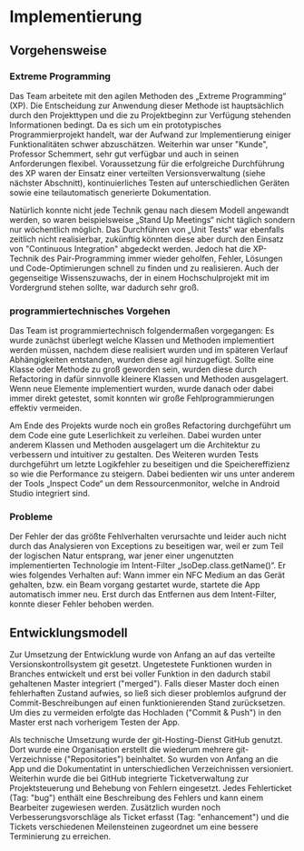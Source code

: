 # Implementierung
## Vorgehensweise

### Extreme Programming
Das Team arbeitete mit den agilen Methoden des „Extreme 
Programming“ (XP). Die Entscheidung zur Anwendung dieser Methode ist 
hauptsächlich durch den Projekttypen und die zu Projektbeginn zur 
Verfügung stehenden Informationen bedingt.
Da es sich um ein prototypisches Programmierprojekt handelt, war der 
Aufwand zur Implementierung einiger Funktionalitäten schwer 
abzuschätzen. Weiterhin war unser "Kunde", Professor Schemmert, sehr 
gut verfügbar und auch in seinen Anforderungen flexibel.
Voraussetzung für die erfolgreiche Durchführung des XP waren der 
Einsatz einer verteilten Versionsverwaltung (siehe nächster 
Abschnitt), kontinuierliches Testen auf unterschiedlichen Geräten 
sowie eine teilautomatisch generierte Dokumentation.

Natürlich konnte nicht jede Technik genau nach diesem Modell angewandt 
werden, so waren beispielsweise „Stand Up Meetings“ nicht täglich 
sondern nur wöchentlich möglich. Das Durchführen von „Unit 
Tests“ war ebenfalls zeitlich nicht realisierbar, zukünftig könnten 
diese aber durch den Einsatz von "Continuous Integration" abgedeckt 
werden. Jedoch hat die XP-Technik des Pair-Programming immer wieder 
geholfen, Fehler, Lösungen und Code-Optimierungen schnell zu finden 
und zu realisieren. Auch der gegenseitige Wissenszuwachs, der in einem 
Hochschulprojekt mit im Vordergrund stehen sollte, war dadurch sehr 
groß.

### programmiertechnisches Vorgehen
Das Team ist programmiertechnisch folgendermaßen vorgegangen:
Es wurde zunächst überlegt welche Klassen und Methoden implementiert 
werden müssen, nachdem diese realisiert wurden und im späteren Verlauf Abhängigkeiten entstanden, wurden diese agil hinzugefügt. Sollte eine Klasse oder Methode zu groß geworden sein, wurden diese durch Refactoring in dafür sinnvolle kleinere Klassen und Methoden ausgelagert. Wenn neue Elemente implementiert wurden, wurde danach oder dabei immer direkt getestet, somit konnten wir große Fehlprogrammierungen effektiv vermeiden.

Am Ende des Projekts wurde noch ein großes Refactoring durchgeführt 
um dem Code eine gute Leserlichkeit zu verleihen. Dabei wurden unter 
anderem Klassen und Methoden ausgelagert um die Architektur zu 
verbessern und intuitiver zu gestalten. Des Weiteren wurden Tests 
durchgeführt um letzte Logikfehler zu beseitigen und die 
Speichereffizienz so wie die Performance zu steigern. Dabei bedienten 
wir uns unter anderem der Tools „Inspect Code“ un dem 
Ressourcenmonitor, welche in Android Studio integriert sind.

### Probleme
Der Fehler der das größte Fehlverhalten verursachte und leider auch 
nicht durch das Analysieren von Exceptions zu beseitigen war, weil er 
zum Teil der logischen Natur entsprang, war jener einer ungenutzten 
implementierten Technologie im Intent-Filter „IsoDep.class.getName()“. Er wies folgendes Verhalten auf: Wann immer ein NFC Medium an das Gerät gehalten, bzw. ein Beam vorgang gestartet wurde, startete die App automatisch immer neu. Erst durch das Entfernen aus dem Intent-Filter, konnte dieser Fehler behoben werden.

## Entwicklungsmodell
Zur Umsetzung der Entwicklung wurde von Anfang an auf das verteilte Versionskontrollsystem git gesetzt.
Ungetestete Funktionen wurden in Branches entwickelt und erst bei voller Funktion in den dadurch
stabil gehaltenen Master integriert ("merged"). Falls dieser Master doch einen fehlerhaften Zustand aufwies, so
ließ sich dieser problemlos aufgrund der Commit-Beschreibungen auf einen funktionierenden Stand zurücksetzen.
Um dies zu vermeiden erfolgte das Hochladen ("Commit & Push") in den Master erst nach vorherigem Testen der App.

Als technische Umsetzung wurde der git-Hosting-Dienst GitHub genutzt. Dort wurde eine Organisation erstellt die wiederum 
mehrere git-Verzeichnisse ("Repositories") beinhaltet. So wurden von Anfang an die App und die Dokumentatint in unterschiedlichen
Verzeichnissen versioniert.  
Weiterhin wurde die bei GitHub integrierte Ticketverwaltung zur Projektsteuerung und Behebung von Fehlern eingesetzt.
Jedes Fehlerticket (Tag: "bug") enthält eine Beschreibung des Fehlers und kann einem Bearbeiter zugewiesen werden. 
Zusätzlich wurden noch Verbesserungsvorschläge als Ticket erfasst (Tag: "enhancement") und die Tickets verschiedenen
Meilensteinen zugeordnet um eine bessere Terminierung zu erreichen.
